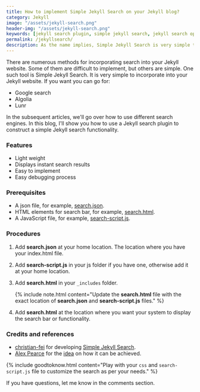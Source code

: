 ```yaml
---
title: How to implement Simple Jekyll Search on your Jekyll blog?
category: Jekyll
image: "/assets/jekyll-search.png"
header-img: "/assets/jekyll-search.png"
keywords: [jekyll search plugin, simple jekyll search, jekyll search options, jekyll search, implement jekyll search]
permalink: /jekyllsearch/
description: As the name implies, Simple Jekyll Search is very simple to integrate into your Jekyll website. It is lightweight, provides instant search results, and is simple to troubleshoot. Additionally, you can implement it in four easy steps.
---
```


There are numerous methods for incorporating search into your Jekyll website. Some of them are difficult to implement, but others are simple. One such tool is Simple Jekyll Search. It is very simple to incorporate into your Jekyll website. If you want you can go for:

- Google search
- Algolia
- Lunr
  
In the subsequent articles, we'll go over how to use different search engines. In this blog, I'll show you how to use a Jekyll search plugin to construct a simple Jekyll search functionality.

### Features
- Light weight 
- Displays instant search results
- Easy to implement
- Easy debugging process

### Prerequisites
- A json file, for example, [search.json](https://github.com/gautriv/gautriv.github.io/blob/main/search.json).
- HTML elements for search bar, for example, [search.html](https://github.com/gautriv/gautriv.github.io/blob/main/_includes/search.html).
- A JavaScript file, for example, [search-script.js](https://github.com/gautriv/gautriv.github.io/blob/main/js/search-script.js).

### Procedures
1. Add **search.json** at your home location. The location where you have your index.html file.
2. Add **search-script.js** in your js folder if you have one, otherwise add it at your home location.
3. Add **search.html** in your `_includes` folder.

    {% include note.html content="Update the **search.html** file with the exact location of **search.json** and **search-script.js** files." %} 

4. Add **search.html** at the location where you want your system to display the search bar or functionality.

### Credits and references
- [christian-fei](https://github.com/christian-fei) for developing [Simple Jekyll Search](https://github.com/christian-fei/Simple-Jekyll-Search). 
- [Alex Pearce](https://github.com/alexpearce) for the [idea](https://alexpearce.me/2012/04/simple-jekyll-searching/) on how it can be achieved.


{% include goodtoknow.html content="Play with your `css` and `search-script.js` file to customize the search as per your needs." %} 

If you have questions, let me know in the comments section.